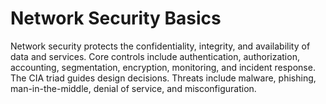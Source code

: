 # Network Security Basics
Network security protects the confidentiality, integrity, and availability of data and services. Core controls include authentication, authorization, accounting, segmentation, encryption, monitoring, and incident response. The CIA triad guides design decisions. Threats include malware, phishing, man-in-the-middle, denial of service, and misconfiguration.
